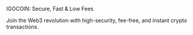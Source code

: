 IGOCOIN: Secure, Fast & Low Fees

Join the Web3 revolution with high-security, fee-free, and instant crypto transactions.

